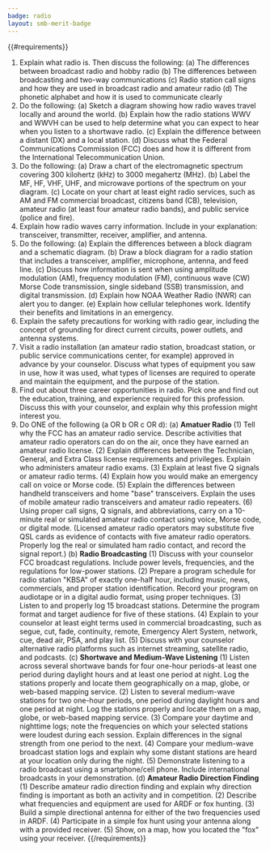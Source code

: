 ```yaml
---
badge: radio
layout: smb-merit-badge
---
```


{{#requirements}}
1. Explain what radio is. Then discuss the following:
    (a) The differences between broadcast radio and hobby radio
    (b) The differences between broadcasting and two-way communications
    (c) Radio station call signs and how they are used in broadcast radio and amateur radio
    (d) The phonetic alphabet and how it is used to communicate clearly
2. Do the following:
    (a) Sketch a diagram showing how radio waves travel locally and around the world.
    (b) Explain how the radio stations WWV and WWVH can be used to help determine what you can expect to hear when you listen to a shortwave radio.
    (c) Explain the difference between a distant (DX) and a local station.
    (d) Discuss what the Federal Communications Commission (FCC) does and how it is different from the International Telecommunication Union.
3. Do the following:
    (a) Draw a chart of the electromagnetic spectrum covering 300 kilohertz (kHz) to 3000 megahertz (MHz).
    (b) Label the MF, HF, VHF, UHF, and microwave portions of the spectrum on your diagram.
    (c) Locate on your chart at least eight radio services, such as AM and FM commercial broadcast, citizens band (CB), television, amateur radio (at least four amateur radio bands), and public service (police and fire).
4. Explain how radio waves carry information. Include in your explanation: transceiver, transmitter, receiver, amplifier, and antenna.
5. Do the following:
    (a) Explain the differences between a block diagram and a schematic diagram.
    (b) Draw a block diagram for a radio station that includes a transceiver, amplifier, microphone, antenna, and feed line.
    (c) Discuss how information is sent when using amplitude modulation (AM), frequency modulation (FM), continuous wave (CW) Morse Code transmission, single sideband (SSB) transmission, and digital transmission.
    (d) Explain how NOAA Weather Radio (NWR) can alert you to danger.
    (e) Explain how cellular telephones work. Identify their benefits and limitations in an emergency.
6. Explain the safety precautions for working with radio gear, including the concept of grounding for direct current circuits, power outlets, and antenna systems.
7. Visit a radio installation (an amateur radio station, broadcast station, or public service communications center, for example) approved in advance by your counselor. Discuss what types of equipment you saw in use, how it was used, what types of licenses are required to operate and maintain the equipment, and the purpose of the station.
8. Find out about three career opportunities in radio. Pick one and find out the education, training, and experience required for this profession. Discuss this with your counselor, and explain why this profession might interest you.
9. Do ONE of the following (a OR b OR c OR d):
    (a) **Amatuer Radio**
        (1) Tell why the FCC has an amateur radio service. Describe activities that amateur radio operators can do on the air, once they have earned an amateur radio license.
        (2) Explain differences between the Technician, General, and Extra Class license requirements and privileges. Explain who administers amateur radio exams.
        (3) Explain at least five Q signals or amateur radio terms.
        (4) Explain how you would make an emergency call on voice or Morse code.
        (5) Explain the differences between handheld transceivers and home "base" transceivers. Explain the uses of mobile amateur radio transceivers and amateur radio repeaters.
        (6) Using proper call signs, Q signals, and abbreviations, carry on a 10-minute real or simulated amateur radio contact using voice, Morse code, or digital mode. (Licensed amateur radio operators may substitute five QSL cards as evidence of contacts with five amateur radio operators. Properly log the real or simulated ham radio contact, and record the signal report.)
    (b) **Radio Broadcasting**
        (1) Discuss with your counselor FCC broadcast regulations. Include power levels, frequencies, and the regulations for low-power stations.
        (2) Prepare a program schedule for radio station "KBSA" of exactly one-half hour, including music, news, commercials, and proper station identification. Record your program on audiotape or in a digital audio format, using proper techniques.
        (3) Listen to and properly log 15 broadcast stations. Determine the program format and target audience for five of these stations.
        (4) Explain to your counselor at least eight terms used in commercial broadcasting, such as segue, cut, fade, continuity, remote, Emergency Alert System, network, cue, dead air, PSA, and play list.
        (5) Discuss with your counselor alternative radio platforms such as internet streaming, satellite radio, and podcasts.
    (c) **Shortwave and Medium-Wave Listening**
        (1) Listen across several shortwave bands for four one-hour periods-at least one period during daylight hours and at least one period at night. Log the stations properly and locate them geographically on a map, globe, or web-based mapping service.
        (2) Listen to several medium-wave stations for two one-hour periods, one period during daylight hours and one period at night. Log the stations properly and locate them on a map, globe, or web-based mapping service.
        (3) Compare your daytime and nighttime logs; note the frequencies on which your selected stations were loudest during each session. Explain differences in the signal strength from one period to the next.
        (4) Compare your medium-wave broadcast station logs and explain why some distant stations are heard at your location only during the night.
        (5) Demonstrate listening to a radio broadcast using a smartphone/cell phone. Include international broadcasts in your demonstration.
    (d) **Amateur Radio Direction Finding**
        (1) Describe amateur radio direction finding and explain why direction finding is important as both an activity and in competition.
        (2) Describe what frequencies and equipment are used for ARDF or fox hunting.
        (3) Build a simple directional antenna for either of the two frequencies used in ARDF.
        (4) Participate in a simple fox hunt using your antenna along with a provided receiver.
        (5) Show, on a map, how you located the "fox" using your receiver.
{{/requirements}}

